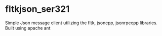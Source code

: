 # fltkjson_ser321

Simple Json message client utilizing the fltk, jsoncpp, jsonrpccpp libraries.
Built using apache ant
